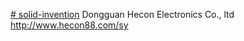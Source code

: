 [# solid-invention](http://www.hecon88.com/sy)
Dongguan Hecon Electronics Co., ltd
http://www.hecon88.com/sy
